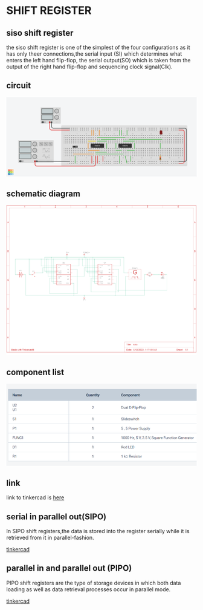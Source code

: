 # SHIFT REGISTER
## siso shift register
the siso shift register is one of the simplest of the four configurations as it has only theer connections,the serial input (SI) which determines what enters the left hand flip-flop, the serial output(SO) which is taken from the output of the right hand flip-flop and sequencing clock signal(Clk).
## circuit
![alt text](./SISO/siso.png)
## schematic diagram
![alt text](./SISO/sisosceme.png)
## component list
![alt text](./SISO/sisolist.png)
## link
link to tinkercad is [here](https://www.tinkercad.com/things/7OdAKUCK7iY-siso/editel?sharecode=SxUTl0fseJxzmrrw0QnUV7unl9UjDjyKR0dxnAEZi4o)
## serial in parallel out(SIPO)
In SIPO shift registers,the data is stored into the register serially while it is retrieved from it in parallel-fashion.

[tinkercad](https://www.tinkercad.com/things/gBaIJGndnsh-sipo-1/editel?sharecode=Mb-e-YDlkdmaOyLcZrmn5F6EyEp1IuebNSuciQw4Ho8)
## parallel in and parallel out (PIPO)
PIPO shift registers are the type of storage devices in which both data loading as well as data retrieval processes occur in parallel mode.

[tinkercad](https://www.tinkercad.com/things/cqh6OT1nyX4-pipo/editel?sharecode=7ImP5mbztGKzq1YvOCgTbtict0cyO5fmPJ1AZZyJEvQ)
